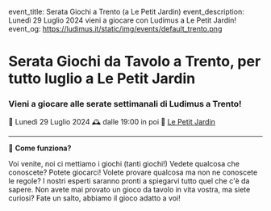 event_title: Serata Giochi a Trento (a Le Petit Jardin)
event_description: Lunedì 29 Luglio 2024 vieni a giocare con Ludimus a Le Petit Jardin!
event_og: https://ludimus.it/static/img/events/default_trento.png

# Serata Giochi da Tavolo a Trento, per tutto luglio a Le Petit Jardin

### Vieni a giocare alle serate settimanali di Ludimus a Trento!

📅 Lunedì 29 Luglio 2024
🕰 dalle 19:00 in poi
📍 [Le Petit Jardin](https://maps.app.goo.gl/KcvirXxa3RBBwL2BA)

---

🎲 **Come funziona?**

Voi venite, noi ci mettiamo i giochi (tanti giochi!)
Vedete qualcosa che conoscete? Potete giocarci!
Volete provare qualcosa ma non ne conoscete le regole? I nostri esperti saranno pronti a spiegarvi tutto quel che c'è da sapere.
Non avete mai provato un gioco da tavolo in vita vostra, ma siete curiosi? Fate un salto, abbiamo il gioco adatto a voi!